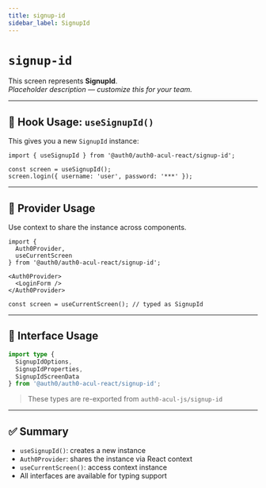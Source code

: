 ```yaml
---
title: signup-id
sidebar_label: SignupId
---
```


# `signup-id`

This screen represents **SignupId**.  
_Placeholder description — customize this for your team._

---

## 🔹 Hook Usage: `useSignupId()`

This gives you a new `SignupId` instance:

```tsx
import { useSignupId } from '@auth0/auth0-acul-react/signup-id';

const screen = useSignupId();
screen.login({ username: 'user', password: '***' });
```

---

## 🔹 Provider Usage

Use context to share the instance across components.

```tsx
import {
  Auth0Provider,
  useCurrentScreen
} from '@auth0/auth0-acul-react/signup-id';

<Auth0Provider>
  <LoginForm />
</Auth0Provider>
```

```tsx
const screen = useCurrentScreen(); // typed as SignupId
```

---

## 🔹 Interface Usage

```ts
import type {
  SignupIdOptions,
  SignupIdProperties,
  SignupIdScreenData
} from '@auth0/auth0-acul-react/signup-id';
```

> These types are re-exported from `auth0-acul-js/signup-id`

---

## ✅ Summary

- `useSignupId()`: creates a new instance
- `Auth0Provider`: shares the instance via React context
- `useCurrentScreen()`: access context instance
- All interfaces are available for typing support
